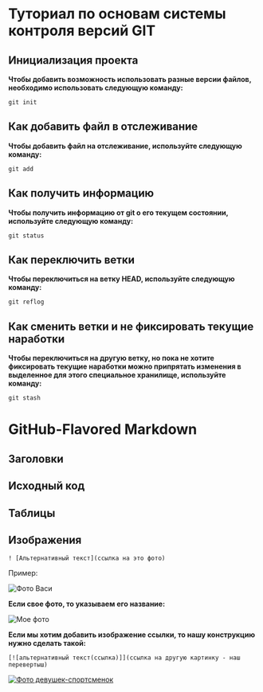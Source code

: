 # Туториал по основам системы контроля версий GIT

## Инициализация проекта

**Чтобы добавить возможность использовать разные версии файлов, необходимо использовать следующую команду:**

```fix
git init
```

## Как добавить файл в отслеживание

**Чтобы добавить файл на отслеживание, используйте следующую команду:**

```fix
git add
```

## Как получить информацию

**Чтобы получить информацию от git о его текущем состоянии, используйте следующую команду:**

```fix
git status
```

## Как переключить ветки

**Чтобы переключиться на ветку HEAD, используйте следующую команду:**

```fix
git reflog
```

## Как сменить ветки и не фиксировать текущие наработки

**Чтобы переключиться на другую ветку, но пока не хотите фиксировать текущие наработки можно припрятать изменения в выделенное для этого специальное хранилище, используйте команду:**

```fix
git stash
```


# GitHub-Flavored Markdown


## Заголовки




## Исходный код




## Таблицы






## Изображения

```
! [Альтернативный текст](ссылка на это фото)
```

Пример:

![Фото Васи](https://images.unsplash.com/photo-1461896836934-ffe607ba8211?ixlib=rb-4.0.3&ixid=M3wxMjA3fDB8MHxwaG90by1wYWdlfHx8fGVufDB8fHx8fA%3D%3D&auto=format&fit=crop&w=870&q=80)

**Если свое фото, то указываем его название:**

![Мое фото](photo)

**Если мы хотим добавить изображение ссылки, то нашу конструкцию нужно сделать такой:**

```
[![альтернативный текст(ссылка)]](ссылка на другую картинку - наш перевертыш)
```

[![Фото девушек-спортсменок](https://images.unsplash.com/photo-1541252260730-0412e8e2108e?ixlib=rb-4.0.3&ixid=M3wxMjA3fDB8MHxwaG90by1wYWdlfHx8fGVufDB8fHx8fA%3D%3D&auto=format&fit=crop&w=374&q=80)](https://plus.unsplash.com/premium_photo-1673458333820-279325f103b6?ixlib=rb-4.0.3&ixid=M3wxMjA3fDB8MHxwaG90by1wYWdlfHx8fGVufDB8fHx8fA%3D%3D&auto=format&fit=crop&w=870&q=80)